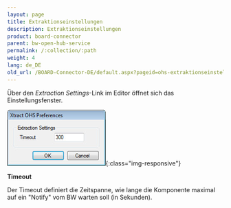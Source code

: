 ```yaml
---
layout: page
title: Extraktionseinstellungen
description: Extraktionseinstellungen
product: board-connector
parent: bw-open-hub-service
permalink: /:collection/:path
weight: 4
lang: de_DE
old_url: /BOARD-Connector-DE/default.aspx?pageid=ohs-extraktionseinstellungen
---
```


Über den *Extraction Settings*-Link im Editor öffnet sich das Einstellungsfenster.

![OHS-Settings-01](/img/content/OHS-Settings-01.png){:class="img-responsive"}

**Timeout**

Der Timeout definiert die Zeitspanne, wie lange die Komponente maximal auf ein "Notify" vom BW warten soll (in Sekunden). 
